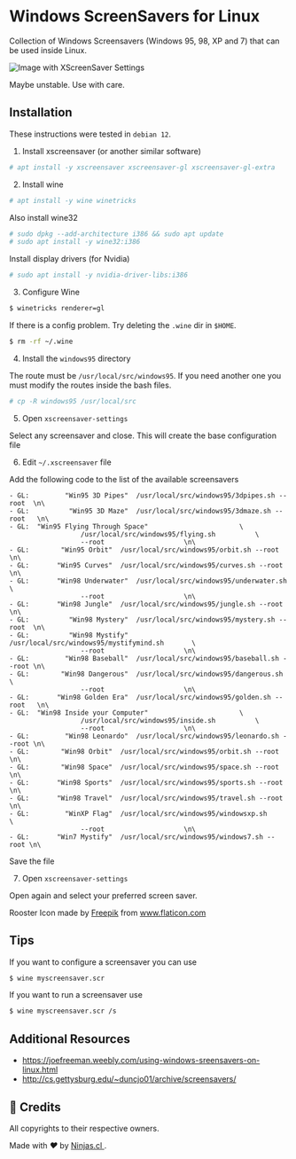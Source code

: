 # Windows ScreenSavers for Linux

Collection of Windows Screensavers (Windows 95, 98, XP and 7) that can be used inside Linux.

![Image with XScreenSaver Settings](https://github.com/user-attachments/assets/0bdc3cb2-573e-4eed-a225-02270061fc84)

Maybe unstable. Use with care.

## Installation

These instructions were tested in `debian 12`.

1. Install xscreensaver (or another similar software)

```bash
# apt install -y xscreensaver xscreensaver-gl xscreensaver-gl-extra
```

2. Install wine

```bash
# apt install -y wine winetricks
```

Also install wine32

```bash
# sudo dpkg --add-architecture i386 && sudo apt update
# sudo apt install -y wine32:i386
```

Install display drivers (for Nvidia)

```bash
# sudo apt install -y nvidia-driver-libs:i386
```

3. Configure Wine

```bash
$ winetricks renderer=gl  
```

If there is a config problem. Try deleting the `.wine` dir in `$HOME`.

```bash
$ rm -rf ~/.wine
```

4. Install the `windows95` directory

The route must be `/usr/local/src/windows95`. If you need another one
you must modify the routes inside the bash files.

```bash
# cp -R windows95 /usr/local/src
```

5. Open `xscreensaver-settings`

Select any screensaver and close. This will create the base configuration file

6. Edit `~/.xscreensaver` file

Add the following code to the list of the available screensavers

```text
- GL: 	      "Win95 3D Pipes" 	/usr/local/src/windows95/3dpipes.sh --root  \n\
- GL: 	       "Win95 3D Maze" 	/usr/local/src/windows95/3dmaze.sh --root   \n\
- GL:  "Win95 Flying Through Space"					      \
				  /usr/local/src/windows95/flying.sh	      \
				  --root				    \n\
- GL: 		 "Win95 Orbit" 	/usr/local/src/windows95/orbit.sh --root    \n\
- GL: 		"Win95 Curves" 	/usr/local/src/windows95/curves.sh --root   \n\
- GL: 	    "Win98 Underwater" 	/usr/local/src/windows95/underwater.sh	      \
				  --root				    \n\
- GL: 		"Win98 Jungle" 	/usr/local/src/windows95/jungle.sh --root   \n\
- GL: 	       "Win98 Mystery" 	/usr/local/src/windows95/mystery.sh --root  \n\
- GL: 	       "Win98 Mystify" 	/usr/local/src/windows95/mystifymind.sh	      \
				  --root				    \n\
- GL: 	      "Win98 Baseball" 	/usr/local/src/windows95/baseball.sh --root \n\
- GL: 	     "Win98 Dangerous" 	/usr/local/src/windows95/dangerous.sh	      \
				  --root				    \n\
- GL: 	    "Win98 Golden Era" 	/usr/local/src/windows95/golden.sh --root   \n\
- GL:  "Win98 Inside your Computer"					      \
				  /usr/local/src/windows95/inside.sh	      \
				  --root				    \n\
- GL: 	      "Win98 Leonardo" 	/usr/local/src/windows95/leonardo.sh --root \n\
- GL: 		 "Win98 Orbit" 	/usr/local/src/windows95/orbit.sh --root    \n\
- GL: 		 "Win98 Space" 	/usr/local/src/windows95/space.sh --root    \n\
- GL: 		"Win98 Sports" 	/usr/local/src/windows95/sports.sh --root   \n\
- GL: 		"Win98 Travel" 	/usr/local/src/windows95/travel.sh --root   \n\
- GL: 		  "WinXP Flag" 	/usr/local/src/windows95/windowsxp.sh	      \
				  --root				    \n\
- GL: 		"Win7 Mystify" 	/usr/local/src/windows95/windows7.sh --root \n\
```

Save the file

7. Open `xscreensaver-settings`

Open again and select your preferred screen saver.
<p>Rooster Icon made by <a href="https://www.flaticon.com/authors/freepik" title="Freepik">Freepik</a> from <a href="https://www.flaticon.com/" title="Flaticon">www.flaticon.com</a></p>

## Tips

If you want to configure a screensaver you can use

```bash
$ wine myscreensaver.scr
```

If you want to run a screensaver use

```bash
$ wine myscreensaver.scr /s
```

## Additional Resources

- https://joefreeman.weebly.com/using-windows-sreensavers-on-linux.html
- http://cs.gettysburg.edu/~duncjo01/archive/screensavers/

## 🤩 Credits

All copyrights to their respective owners. 

<p>
  Made with <i class="fa fa-heart">&#9829;</i> by
  <a href="https://ninjas.cl">
    Ninjas.cl
  </a>.
</p>